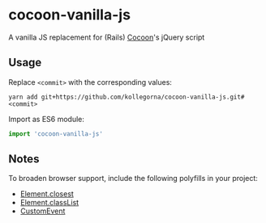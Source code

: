 # cocoon-vanilla-js

A vanilla JS replacement for (Rails) [Cocoon](https://github.com/nathanvda/cocoon)'s jQuery script


## Usage

Replace `<commit>` with the corresponding values:

```
yarn add git+https://github.com/kollegorna/cocoon-vanilla-js.git#<commit>
```

Import as ES6 module:

```js
import 'cocoon-vanilla-js'
```

## Notes

To broaden browser support, include the following polyfills in your project:

- [Element.closest](https://www.npmjs.com/package/element-closest)
- [Element.classList](https://www.npmjs.com/package/classlist-polyfill)
- [CustomEvent](https://www.npmjs.com/package/custom-event-polyfill)
